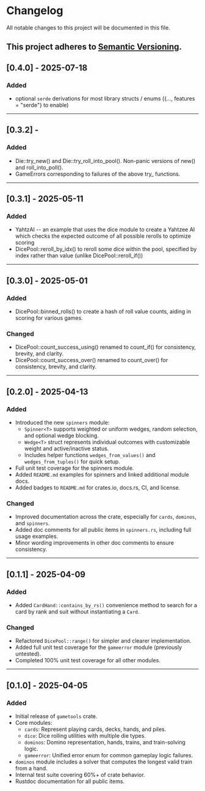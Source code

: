 # Changelog

All notable changes to this project will be documented in this file.

This project adheres to [Semantic Versioning](https://semver.org/spec/v2.0.0.html).
---
## [0.4.0] - 2025-07-18

### Added
- optional `serde` derivations for most library structs / enums ({..., features = "serde"} to enable)

---
## [0.3.2] -

### Added
- Die::try_new() and Die::try_roll_into_pool(). Non-panic versions of new() and roll_into_poll().
- GameErrors corresponding to failures of the above try_ functions.

---
## [0.3.1] - 2025-05-11

### Added
- YahtzAI -- an example that uses the dice module to create a Yahtzee AI which checks the expected outcome of all possible rerolls to optimize scoring
- DicePool::reroll_by_idx() to reroll some dice within the pool, specified by index rather than value (unlike DicePool::reroll_if())

---
## [0.3.0] - 2025-05-01

### Added
- DicePool::binned_rolls() to create a hash of roll value counts, aiding in scoring for various games.

### Changed
- DicePool::count_success_using() renamed to count_if() for consistency, brevity, and clarity.
- DicePool::count_success_over() renamed to count_over() for consistency, brevity, and clarity.

---
## [0.2.0] - 2025-04-13

### Added
- Introduced the new `spinners` module:
  - `Spinner<T>` supports weighted or uniform wedges, random selection, and optional wedge blocking.
  - `Wedge<T>` struct represents individual outcomes with customizable weight and active/inactive status.
  - Includes helper functions `wedges_from_values()` and `wedges_from_tuples()` for quick setup.
- Full unit test coverage for the spinners module.
- Added `README.md` examples for spinners and linked additional module docs.
- Added badges to `README.md` for crates.io, docs.rs, CI, and license.

### Changed
- Improved documentation across the crate, especially for `cards`, `dominos`, and `spinners`.
- Added doc comments for all public items in `spinners.rs`, including full usage examples.
- Minor wording improvements in other doc comments to ensure consistency.

---

## [0.1.1] - 2025-04-09

### Added
- Added `CardHand::contains_by_rs()` convenience method to search for a card by rank and suit without instantiating a `Card`.

### Changed
- Refactored `DicePool::range()` for simpler and clearer implementation.
- Added full unit test coverage for the `gameerror` module (previously untested).
- Completed 100% unit test coverage for all other modules.

---

## [0.1.0] - 2025-04-05

### Added
- Initial release of `gametools` crate.
- Core modules:
  - `cards`: Represent playing cards, decks, hands, and piles.
  - `dice`: Dice rolling utilities with multiple die types.
  - `dominos`: Domino representation, hands, trains, and train-solving logic.
  - `gameerror`: Unified error enum for common gameplay logic failures.
- `dominos` module includes a solver that computes the longest valid train from a hand.
- Internal test suite covering 60%+ of crate behavior.
- Rustdoc documentation for all public items.
